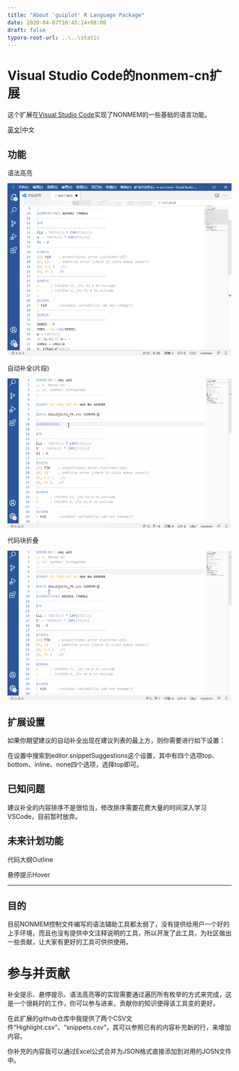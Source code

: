 ```yaml
---
title: "About 'guiplot' R Language Package"
date: 2020-04-07T10:45:14+08:00
draft: false
typora-root-url: ..\..\static
---
```


<!--toc-->

# Visual Studio Code的nonmem-cn扩展

这个扩展在[Visual Studio Code](https://code.visualstudio.com/)实现了NONMEM的一些基础的语言功能。

[英文](/nonmem_cn/nonmem_cn.en)|中文

## 功能

语法高亮

![](/../static/images/nonmem_cn/Highlight.png)

自动补全(片段)

![](/../static/images/nonmem_cn/snippets.gif)

代码块折叠

![](/../static/images/nonmem_cn/Folding.gif)



## 扩展设置

如果你期望建议的自动补全出现在建议列表的最上方，则你需要进行如下设置：

在设置中搜索到editor.snippetSuggestions这个设置，其中有四个选项top、bottom、inline、none四个选项，选择top即可。

## 已知问题

建议补全的内容排序不是很恰当，修改排序需要花费大量的时间深入学习VSCode，目前暂时放弃。

## 未来计划功能

代码大纲Outline

悬停提示Hover

-----------------------------------------------------------------------------------------------------------

## 目的

目前NONMEM控制文件编写的语法辅助工具都太弱了，没有提供给用户一个好的上手环境，而且也没有提供中文注释说明的工具，所以开发了此工具，为社区做出一些贡献，让大家有更好的工具可供供使用。

# 参与并贡献

补全提示、悬停提示、语法高亮等的实现需要通过遍历所有枚举的方式来完成，这是一个很耗时的工作，你可以参与进来，贡献你的知识使得该工具变的更好。

在此扩展的github仓库中我提供了两个CSV文件“Highlight.csv”、“snippets.csv”，其可以参照已有的内容补充新的行，来增加内容。

你补充的内容我可以通过Excel公式合并为JSON格式直接添加到对用的JOSN文件中。
